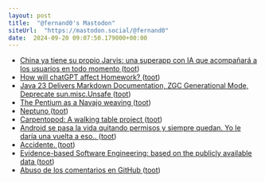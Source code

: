 ```yaml
---
layout: post
title:  "@fernand0's Mastodon"
siteUrl:  "https://mastodon.social/@fernand0"
date:  2024-09-20 09:07:50.179000+00:00
---
```

*  [China ya tiene su propio Jarvis: una superapp con IA que acompañará a los usuarios en todo momento ](https://www.genbeta.com/actualidad/china-tiene-su-propio-jarvis-superapp-ia-que-acompanara-a-usuarios-todo-moment) ([toot](https://mastodon.social/@fernand0/113169089834288982))
*  [How will chatGPT  affect Homework? ](https://blog.computationalcomplexity.org/2024/09/how-will-chatgpt-affect-homework.htm) ([toot](https://mastodon.social/@fernand0/113168976123280912))
*  [Java 23 Delivers Markdown Documentation, ZGC Generational Mode, Deprecate sun.misc.Unsafe ](https://www.infoq.com/news/2024/09/java23-released) ([toot](https://mastodon.social/@fernand0/113168747997357694))
*  [The Pentium as a Navajo weaving ](http://www.righto.com/2024/08/pentium-navajo-fairchild-shiprock.htm) ([toot](https://mastodon.social/@fernand0/113168010121089506))
*  [Neptuno ](https://www.flickr.com/photos/fernand0/53982483100) ([toot](https://mastodon.social/@fernand0/113167211730979752))
*  [Carpentopod: A walking table project ](https://www.decarpentier.nl/carpentopo) ([toot](https://mastodon.social/@fernand0/113167192750381904))
*  [Android se pasa la vida quitando permisos y siempre quedan. Yo le daría una vuelta a eso.. ](https://mastodon.social/@fernand0/113165719037748841) ([toot](https://mastodon.social/@fernand0/113165719037748841))
*  [Accidente. ](https://avecesunafoto.wordpress.com/2024/09/19/accidente-2) ([toot](https://mastodon.social/@fernand0/113165471320696454))
*  [Evidence-based Software Engineering: based on the publicly available data ](http://www.knosof.co.uk/ESEUR) ([toot](https://mastodon.social/@fernand0/113165321677598249))
*  [Abuso de los comentarios en GitHub ](http://fernand0.github.io//comentarios-github-abuso) ([toot](https://mastodon.social/@fernand0/113165137777126186))
